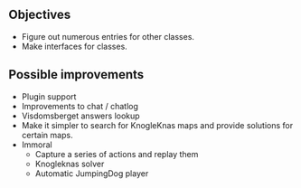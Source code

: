 ## Objectives
- Figure out numerous entries for other classes.
- Make interfaces for classes.
  
## Possible improvements
  - Plugin support
  - Improvements to chat / chatlog
  - Visdomsberget answers lookup
  - Make it simpler to search for KnogleKnas maps and provide solutions for certain maps.
  - Immoral
    - Capture a series of actions and replay them
    - Knogleknas solver
    - Automatic JumpingDog player